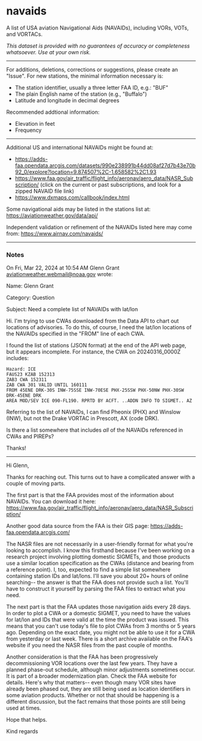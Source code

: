# navaids
A list of USA aviation Navigational Aids (NAVAIDs), including VORs, VOTs, and VORTACs.

*This dataset is provided with no guarantees of accuracy or completeness whatsoever. Use at your own risk.*

----

For additions, deletions, corrections or suggestions, please create an "Issue". For new stations, the minimal information necessary is:
- The station identifier, usually a three letter FAA ID, e.g.: "BUF"
- The plain English name of the station (e.g., "Buffalo")
- Latitude and longitude in decimal degrees

Recommended addtional information:
- Elevation in feet
- Frequency

----
Additional US and international NAVAIDs might be found at: 
- https://adds-faa.opendata.arcgis.com/datasets/990e238991b44dd08af27d7b43e70b92_0/explore?location=9.874507%2C-1.658582%2C1.93
- https://www.faa.gov/air_traffic/flight_info/aeronav/aero_data/NASR_Subscription/ (click on the current or past subscriptions, and look for a zipped NAVAID file link)
- https://www.dxmaps.com/callbook/index.html

Some navigational aids may be listed in the stations list at: https://aviationweather.gov/data/api/

Independent validation or refinement of the NAVAIDs listed here may come from: https://www.airnav.com/navaids/

----
### Notes

On Fri, Mar 22, 2024 at 10:54 AM Glenn Grant <aviationweather.webmail@noaa.gov> wrote:

Name: Glenn Grant

Category: Question

Subject: Need a complete list of NAVAIDs with lat/lon

Hi. I'm trying to use CWAs downloaded from the Data API to chart out locations of advisories. To do this, of course, I need the lat/lon locations of the NAVAIDs specified in the "FROM" line of each CWA.

I found the list of stations (JSON format) at the end of the API web page, but it appears incomplete. For instance, the CWA on 20240316_0000Z includes:
```
Hazard: ICE
FAUS23 KZAB 152313
ZAB3 CWA 152311 
ZAB CWA 301 VALID UNTIL 160111
FROM 45ENE DRK-30S INW-75SSE INW-70ESE PHX-25SSW PHX-50NW PHX-30SW 
DRK-45ENE DRK
AREA MOD/SEV ICE 090-FL190. RPRTD BY ACFT. ..ADDN INFO TO SIGMET.. AZ
```
Referring to the list of NAVAIDs, I can find Pheonix (PHX) and Winslow (INW), but not the Drake VORTAC in Prescott, AX (code DRK). 

Is there a list somewhere that includes *all* of the NAVAIDs referenced in CWAs and PIREPs?

Thanks!

----

Hi Glenn,

Thanks for reaching out. This turns out to have a complicated answer with a couple of moving parts.

The first part is that the FAA provides most of the information about NAVAIDs. You can download it here: https://www.faa.gov/air_traffic/flight_info/aeronav/aero_data/NASR_Subscription/

Another good data source from the FAA is their GIS page: https://adds-faa.opendata.arcgis.com/

The NASR files are not necessarily in a user-friendly format for what you're looking to accomplish. I know this firsthand because I've been working on a research project involving plotting domestic SIGMETs, and those products use a similar location specification as the CWAs (distance and bearing from a reference point). I, too, expected to find a simple list somewhere containing station IDs and lat/lons. I'll save you about 20+ hours of online searching-- the answer is that the FAA does not provide such a list. You'll have to construct it yourself by parsing the FAA files to extract what you need. 

The next part is that the FAA updates those navigation aids every 28 days. In order to plot a CWA or a domestic SIGMET, you need to have the values for lat/lon and IDs that were valid at the time the product was issued. This means that you can't use today's file to plot CWAs from 3 months or 5 years ago. Depending on the exact date, you might not be able to use it for a CWA from yesterday or last week. There is a short archive available on the FAA's website if you need the NASR files from the past couple of months. 

Another consideration is that the FAA has been progressively decommissioning VOR locations over the last few years. They have a planned phase-out schedule, although minor adjustments sometimes occur. It is part of a broader modernization plan. Check the FAA website for details. Here's why that matters-- even though many VOR sites have already been phased out, they are still being used as location identifiers in some aviation products. Whether or not that should be happening is a different discussion, but the fact remains that those points are still being used at times.

Hope that helps.

Kind regards




